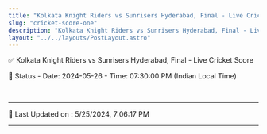 ```yaml
---
title: "Kolkata Knight Riders vs Sunrisers Hyderabad, Final - Live Cricket Score"
slug: "cricket-score-one"
description: "Kolkata Knight Riders vs Sunrisers Hyderabad, Final - Live Cricket Score - Date: 2024-05-26 - Time: 07:30:00 PM (Indian Local Time)."
layout: "../../layouts/PostLayout.astro"
--- 
```


✅ Kolkata Knight Riders vs Sunrisers Hyderabad, Final - Live Cricket Score

📑 Status - Date: 2024-05-26 - Time: 07:30:00 PM (Indian Local Time)

<br />

***

📝 Last Updated on : 5/25/2024, 7:06:17 PM

***

